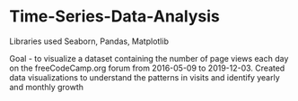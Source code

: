 # Time-Series-Data-Analysis
Libraries used Seaborn, Pandas, Matplotlib

Goal -  to visualize a dataset containing the number of page views each day on the freeCodeCamp.org forum from 2016-05-09 to 2019-12-03. Created data visualizations to understand the patterns in visits and identify yearly and monthly growth
